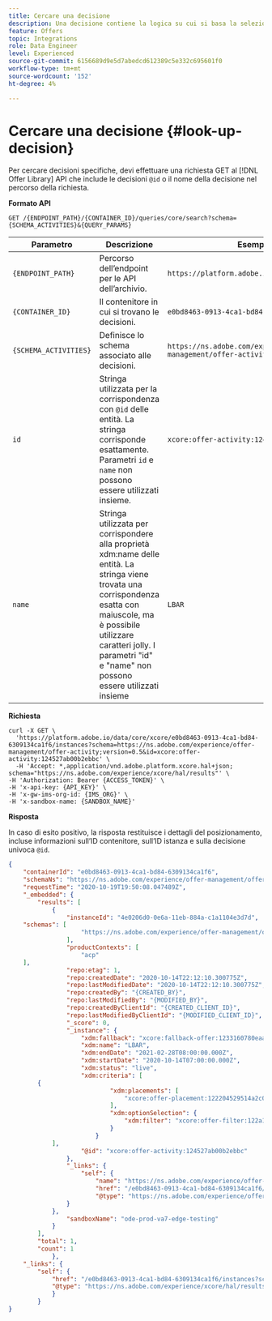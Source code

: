 ```yaml
---
title: Cercare una decisione
description: Una decisione contiene la logica su cui si basa la selezione di un’offerta.
feature: Offers
topic: Integrations
role: Data Engineer
level: Experienced
source-git-commit: 6156689d9e5d7abedcd612389c5e332c695601f0
workflow-type: tm+mt
source-wordcount: '152'
ht-degree: 4%

---
```



# Cercare una decisione {#look-up-decision}

Per cercare decisioni specifiche, devi effettuare una richiesta GET al [!DNL Offer Library] API che include le decisioni `@id` o il nome della decisione nel percorso della richiesta.

**Formato API**

```http
GET /{ENDPOINT_PATH}/{CONTAINER_ID}/queries/core/search?schema={SCHEMA_ACTIVITIES}&{QUERY_PARAMS}
```

| Parametro | Descrizione | Esempio |
| --------- | ----------- | ------- |
| `{ENDPOINT_PATH}` | Percorso dell’endpoint per le API dell’archivio. | `https://platform.adobe.io/data/core/xcore/` |
| `{CONTAINER_ID}` | Il contenitore in cui si trovano le decisioni. | `e0bd8463-0913-4ca1-bd84-6309134ca1f6` |
| `{SCHEMA_ACTIVITIES}` | Definisce lo schema associato alle decisioni. | `https://ns.adobe.com/experience/offer-management/offer-activity;version=0.5` |
| `id` | Stringa utilizzata per la corrispondenza con `@id` delle entità. La stringa corrisponde esattamente. Parametri `id` e `name` non possono essere utilizzati insieme. | `xcore:offer-activity:124527ab00b2ebbc` |
| `name` | Stringa utilizzata per corrispondere alla proprietà xdm:name delle entità. La stringa viene trovata una corrispondenza esatta con maiuscole, ma è possibile utilizzare caratteri jolly. I parametri &quot;id&quot; e &quot;name&quot; non possono essere utilizzati insieme | `LBAR` |

**Richiesta**

```shell
curl -X GET \
  'https://platform.adobe.io/data/core/xcore/e0bd8463-0913-4ca1-bd84-6309134ca1f6/instances?schema=https://ns.adobe.com/experience/offer-management/offer-activity;version=0.5&id=xcore:offer-activity:124527ab00b2ebbc' \
  -H 'Accept: *,application/vnd.adobe.platform.xcore.hal+json; schema="https://ns.adobe.com/experience/xcore/hal/results"' \
-H 'Authorization: Bearer {ACCESS_TOKEN}' \
-H 'x-api-key: {API_KEY}' \
-H 'x-gw-ims-org-id: {IMS_ORG}' \
-H 'x-sandbox-name: {SANDBOX_NAME}'
```

**Risposta**

In caso di esito positivo, la risposta restituisce i dettagli del posizionamento, incluse informazioni sull’ID contenitore, sull’ID istanza e sulla decisione univoca `@id`.

```json
{
    "containerId": "e0bd8463-0913-4ca1-bd84-6309134ca1f6",
    "schemaNs": "https://ns.adobe.com/experience/offer-management/offer-activity;version=0.5",
    "requestTime": "2020-10-19T19:50:08.047489Z",
    "_embedded": {
        "results": [
            {
                "instanceId": "4e0206d0-0e6a-11eb-884a-c1a1104e3d7d",
    "schemas": [
                    "https://ns.adobe.com/experience/offer-management/offer-activity;version=0.5"
                ],
                "productContexts": [
                    "acp"
    ],
                "repo:etag": 1,
                "repo:createdDate": "2020-10-14T22:12:10.300775Z",
                "repo:lastModifiedDate": "2020-10-14T22:12:10.300775Z",
                "repo:createdBy": "{CREATED_BY}",
                "repo:lastModifiedBy": "{MODIFIED_BY}",
                "repo:createdByClientId": "{CREATED_CLIENT_ID}",
                "repo:lastModifiedByClientId": "{MODIFIED_CLIENT_ID}",
                "_score": 0,
                "_instance": {
                    "xdm:fallback": "xcore:fallback-offer:1233160780eaa2ef",
                    "xdm:name": "LBAR",
                    "xdm:endDate": "2021-02-28T08:00:00.000Z",
                    "xdm:startDate": "2020-10-14T07:00:00.000Z",
                    "xdm:status": "live",
                    "xdm:criteria": [
        {
                            "xdm:placements": [
                                "xcore:offer-placement:122204529514a2c0"
                            ],
                            "xdm:optionSelection": {
                                "xdm:filter": "xcore:offer-filter:122a120f234dac7f"
                            }
                        }
            ],
                    "@id": "xcore:offer-activity:124527ab00b2ebbc"
                },
                "_links": {
                    "self": {
                        "name": "https://ns.adobe.com/experience/offer-management/offer-activity;version=0.5#4e0206d0-0e6a-11eb-884a-c1a1104e3d7d",
                        "href": "/e0bd8463-0913-4ca1-bd84-6309134ca1f6/instances/4e0206d0-0e6a-11eb-884a-c1a1104e3d7d",
                        "@type": "https://ns.adobe.com/experience/offer-management/offer-activity;version=0.5"
                }
            },
                "sandboxName": "ode-prod-va7-edge-testing"
            }
        ],
        "total": 1,
        "count": 1
            },
    "_links": {
        "self": {
            "href": "/e0bd8463-0913-4ca1-bd84-6309134ca1f6/instances?schema=https://ns.adobe.com/experience/offer-management/offer-activity;version=0.5&id=xcore:offer-activity:124527ab00b2ebbc",
            "@type": "https://ns.adobe.com/experience/xcore/hal/results"
            }   
        }
}
```
